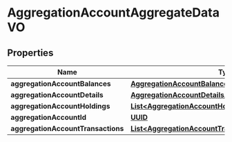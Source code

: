 
# AggregationAccountAggregateDataVO

## Properties
Name | Type | Description | Notes
------------ | ------------- | ------------- | -------------
**aggregationAccountBalances** | [**AggregationAccountBalanceAggregateDataVO**](AggregationAccountBalanceAggregateDataVO.md) |  |  [optional]
**aggregationAccountDetails** | [**AggregationAccountDetailsAggregateDataVO**](AggregationAccountDetailsAggregateDataVO.md) |  |  [optional]
**aggregationAccountHoldings** | [**List&lt;AggregationAccountHoldingAggregateDataVO&gt;**](AggregationAccountHoldingAggregateDataVO.md) |  |  [optional]
**aggregationAccountId** | [**UUID**](UUID.md) |  |  [optional]
**aggregationAccountTransactions** | [**List&lt;AggregationAccountTransactionAggregateDataVO&gt;**](AggregationAccountTransactionAggregateDataVO.md) |  |  [optional]




